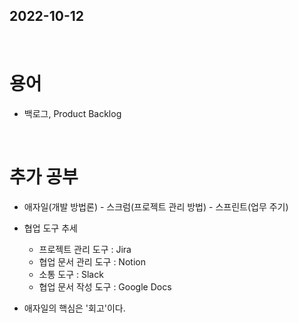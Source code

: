## 2022-10-12
<br/>

# 용어
- 백로그, Product Backlog


<br/>

# 추가 공부
- 애자일(개발 방법론) - 스크럼(프로젝트 관리 방법) - 스프린트(업무 주기)

- 협업 도구 추세
    - 프로젝트 관리 도구 : Jira
    - 협업 문서 관리 도구 : Notion
    - 소통 도구 : Slack
    - 협업 문서 작성 도구 : Google Docs

- 애자일의 핵심은 '회고'이다.